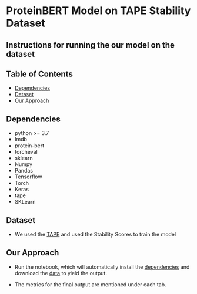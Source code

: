 # ProteinBERT Model on TAPE Stability Dataset

## Instructions for running the our model on the dataset

## Table of Contents

- [Dependencies](#dependencies)
- [Dataset](#dataset)
- [Our Approach](#our-approach)


## Dependencies

* python >= 3.7
* lmdb
* protein-bert
* torcheval
* sklearn
* Numpy
* Pandas
* Tensorflow
* Torch
* Keras
* tape
* SKLearn


## Dataset

- We used the [TAPE](https://github.com/songlab-cal/tape) and used the Stability Scores to train the model


## Our Approach


- Run the notebook, which will automatically install the [dependencies](#dependencies) and download the [data](https://github.com/songlab-cal/tape) to yield the output.

- The metrics for the final output are mentioned under each tab. 
